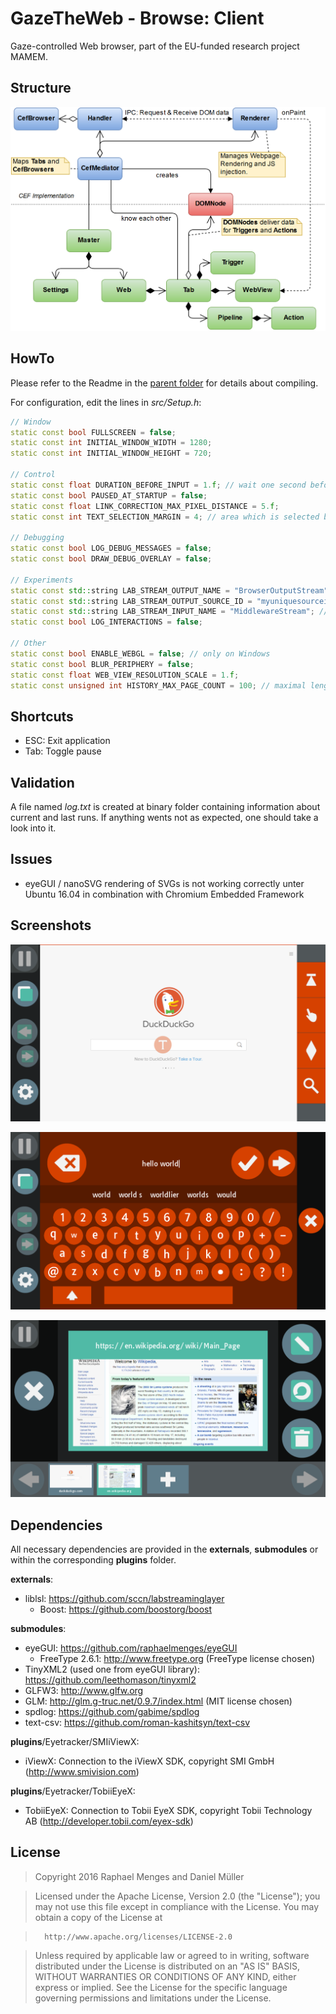# GazeTheWeb - Browse: Client
Gaze-controlled Web browser, part of the EU-funded research project MAMEM.

## Structure
![Structure](media/Structure.png)

## HowTo
Please refer to the Readme in the [parent folder](https://github.com/MAMEM/GazeTheWeb/tree/master/Browse) for details about compiling.

For configuration, edit the lines in _src/Setup.h_:
```C++
// Window
static const bool FULLSCREEN = false;
static const int INITIAL_WINDOW_WIDTH = 1280;
static const int INITIAL_WINDOW_HEIGHT = 720;

// Control
static const float DURATION_BEFORE_INPUT = 1.f; // wait one second before accepting input
static const bool PAUSED_AT_STARTUP = false;
static const float LINK_CORRECTION_MAX_PIXEL_DISTANCE = 5.f;
static const int TEXT_SELECTION_MARGIN = 4; // area which is selected before / after zoom coordinate in CEFPixels

// Debugging
static const bool LOG_DEBUG_MESSAGES = false;
static const bool DRAW_DEBUG_OVERLAY = false;

// Experiments
static const std::string LAB_STREAM_OUTPUT_NAME = "BrowserOutputStream";
static const std::string LAB_STREAM_OUTPUT_SOURCE_ID = "myuniquesourceid23443";
static const std::string LAB_STREAM_INPUT_NAME = "MiddlewareStream"; // may be set to same value as LAB_STREAM_OUTPUT_NAME to receive own events for debugging purposes
static const bool LOG_INTERACTIONS = false;

// Other
static const bool ENABLE_WEBGL = false; // only on Windows
static const bool BLUR_PERIPHERY = false;
static const float WEB_VIEW_RESOLUTION_SCALE = 1.f;
static const unsigned int HISTORY_MAX_PAGE_COUNT = 100; // maximal length of history
```

## Shortcuts
* ESC: Exit application
* Tab: Toggle pause

## Validation
A file named _log.txt_ is created at binary folder containing information about current and last runs. If anything wents not as expected, one should take a look into it.

## Issues
* eyeGUI / nanoSVG rendering of SVGs is not working correctly unter Ubuntu 16.04 in combination with Chromium Embedded Framework

## Screenshots
![Duckduckgo](media/Screenshot-A.png)

![Text Input](media/Screenshot-B.png)

![Tab Overview](media/Screenshot-C.png)

## Dependencies
All necessary dependencies are provided in the __externals__, __submodules__ or within the corresponding __plugins__ folder.

__externals__:
* liblsl: https://github.com/sccn/labstreaminglayer
  * Boost: https://github.com/boostorg/boost
	
__submodules__:
* eyeGUI: https://github.com/raphaelmenges/eyeGUI
  * FreeType 2.6.1: http://www.freetype.org (FreeType license chosen)
* TinyXML2 (used one from eyeGUI library): https://github.com/leethomason/tinyxml2
* GLFW3: http://www.glfw.org
* GLM: http://glm.g-truc.net/0.9.7/index.html (MIT license chosen)
* spdlog: https://github.com/gabime/spdlog
* text-csv: https://github.com/roman-kashitsyn/text-csv

__plugins__/Eyetracker/SMIiViewX:
* iViewX: Connection to the iViewX SDK, copyright SMI GmbH (http://www.smivision.com)

__plugins__/Eyetracker/TobiiEyeX:
* TobiiEyeX: Connection to Tobii EyeX SDK, copyright Tobii Technology AB (http://developer.tobii.com/eyex-sdk)

## License
>Copyright 2016 Raphael Menges and Daniel Müller

>Licensed under the Apache License, Version 2.0 (the "License"); you may not use this file except in compliance with the License. You may obtain a copy of the License at

>		http://www.apache.org/licenses/LICENSE-2.0

>Unless required by applicable law or agreed to in writing, software distributed under the License is distributed on an "AS IS" BASIS, WITHOUT WARRANTIES OR CONDITIONS OF ANY KIND, either express or implied. See the License for the specific language governing permissions and limitations under the License.
